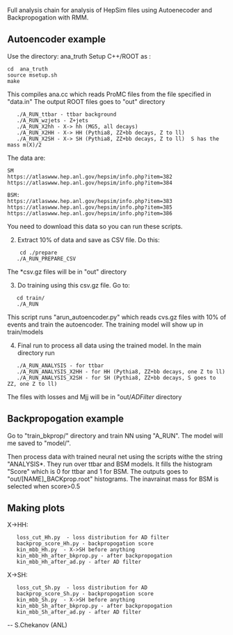 Full analysis chain for analysis of HepSim files using Autoenecoder and Backpropogation with RMM.

## Autoencoder example

Use the directory: ana_truth
Setup C++/ROOT as : 

```
cd  ana_truth
source msetup.sh
make
```

This compiles ana.cc which reads ProMC files from the file specified in "data.in" The output ROOT files goes to "out" directory

```
   ./A_RUN_ttbar - ttbar background
   ./A_RUN_wzjets - Z+jets
   ./A_RUN_X2hh - X-> hh (MG5, all decays)
   ./A_RUN_X2HH - X-> HH (Pythia8, ZZ+bb decays, Z to ll)
   ./A_RUN_X2SH - X-> SH (Pythia8, ZZ+bb decays, Z to ll)  S has the mass m(X)/2
```

The data are:

```
SM
https://atlaswww.hep.anl.gov/hepsim/info.php?item=382
https://atlaswww.hep.anl.gov/hepsim/info.php?item=384
```

```
BSM:
https://atlaswww.hep.anl.gov/hepsim/info.php?item=383
https://atlaswww.hep.anl.gov/hepsim/info.php?item=385
https://atlaswww.hep.anl.gov/hepsim/info.php?item=386
```

You need to download this data so you can run these scripts.
  

2) Extract 10% of data and save as CSV file. Do this:

```
    cd ./prepare
   ./A_RUN_PREPARE_CSV
```

   The *csv.gz files will be in "out" directory

3) Do training using this csv.gz file. Go to:

```
   cd train/
   ./A_RUN
```

   This script runs "arun_autoencoder.py" which reads cvs.gz files with 10% of events and train the autoencoder. The training model will show up in train/models

4) Final run to process all data using the trained model. In the main directory run

```
   ./A_RUN_ANALYSIS - for ttbar
   ./A_RUN_ANALYSIS_X2HH - for HH (Pythia8, ZZ+bb decays, one Z to ll)
   ./A_RUN_ANALYSIS_X2SH - for SH (Pythia8, ZZ+bb decays, S goes to ZZ, one Z to ll)
```

  The files with losses and Mjj will be in "out/*ADFilter* directory


## Backpropogation example 

Go to "train_bkprop/" directory and train NN using "A_RUN". The model will me saved to "model/".

Then  process data with trained neural net using the scripts withe the string "ANALYSIS*. They run over ttbar and BSM models. It fills the histogram "Score" which is 0 for ttbar and 1 for BSM. The outputs goes to "out/[NAME]_BACKprop.root" histograms. The inavrainat mass for BSM is selected when score>0.5


## Making plots

X->HH:
```
   loss_cut_Hh.py  - loss distribution for AD filter
   backprop_score_Hh.py - backpropogation score
   kin_mbb_Hh.py  - X->SH before anything
   kin_mbb_Hh_after_bkprop.py - after backpropogation
   kin_mbb_Hh_after_ad.py - after AD filter
```

   X->SH:
``` 
   loss_cut_Sh.py  - loss distribution for AD
   backprop_score_Sh.py - backpropogation score
   kin_mbb_Sh.py  - X->SH before anything
   kin_mbb_Sh_after_bkprop.py - after backpropogation
   kin_mbb_Sh_after_ad.py - after AD filter
```   

-- S.Chekanov (ANL)

 
